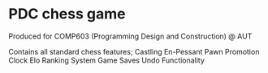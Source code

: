 # PDC chess game
Produced for COMP603 (Programming Design and Construction) @ AUT

Contains all standard chess features;
Castling 
En-Pessant
Pawn Promotion
Clock
Elo Ranking System
Game Saves
Undo Functionality
